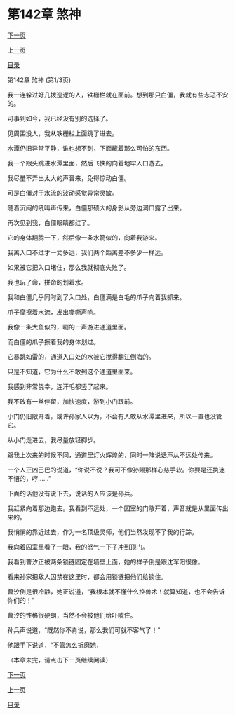 <h1>第142章  煞神</h1>
            <div><p><a href="./0424_%E7%AC%AC142%E7%AB%A0_%E7%85%9E%E7%A5%9E.md">下一页</a></p><p><a href="./0422_%E7%AC%AC141%E7%AB%A0_%E7%8B%90%E5%81%87%E8%99%8E%E5%A8%81.md">上一页</a></p><p><a href="../">目录</a></p></div>
            <div><p>第142章  煞神 (第1/3页)</p><p>我一连躲过好几拨巡逻的人，铁栅栏就在面前。想到那只白僵，我就有些忐忑不安的。</p><p>可事到如今，我已经没有别的选择了。</p><p>见周围没人，我从铁栅栏上面跳了进去。</p><p>水潭仍旧异常平静，谁也想不到，下面藏着那么可怕的东西。</p><p>我一个跟头跳进水潭里面，然后飞快的向着地牢入口游去。</p><p>我尽量不弄出太大的声音来，免得惊动白僵。</p><p>可是白僵对于水流的波动感觉异常灵敏。</p><p>随着沉闷的吼叫声传来，白僵那硕大的身影从旁边洞口露了出来。</p><p>再次见到我，白僵眼睛都红了。</p><p>它的身体翻腾一下，然后像一条水箭似的，向着我游来。</p><p>我离入口不过才一丈多远，我们两个距离差不多少一样远。</p><p>如果被它把入口堵住，那么我就彻底失败了。</p><p>我也玩了命，拼命的划着水。</p><p>我和白僵几乎同时到了入口处，白僵满是白毛的爪子向着我抓来。</p><p>爪子摩擦着水流，发出嘶嘶声响。</p><p>我像一条大鱼似的，唰的一声游进通道里面。</p><p>而白僵的爪子擦着我的身体划过。</p><p>它暴跳如雷的，通道入口处的水被它搅得翻江倒海的。</p><p>只是不知道，它为什么不敢到这个通道里面来。</p><p>我感到非常侥幸，连汗毛都竖了起来。</p><p>我不敢有一丝停留，加快速度，游到小门跟前。</p><p>小门仍旧敞开着，或许孙家人以为，不会有人敢从水潭里进来，所以一直也没管它。</p><p>从小门走进去，我尽量放轻脚步。</p><p>跟我上次来的时候不同，通道里灯火辉煌的，同时一阵说话声从不远处传来。</p><p>一个人正凶巴巴的说道，“你说不说？我可不像孙赐那样心慈手软。你要是还执迷不悟的，哼……”</p><p>下面的话他没有说下去，说话的人应该是孙兵。</p><p>我赶紧向着那边跑去。我看到不远处，一个囚室的门敞开着，声音就是从里面传出来的。</p><p>我悄悄的靠近过去，作为一名顶级灵师，他们当然发现不了我的行踪。</p><p>我向着囚室里看了一眼，我的怒气一下子冲到顶门。</p><p>我看到曹汐正被两条锁链固定在墙壁上面，她的样子倒是跟沈军阳很像。</p><p>看来孙家把敌人囚禁在这里时，都会用锁链把他们给锁住。</p><p>曹汐倒是很冷静，她正说道，“我根本就不懂什么控兽术！就算知道，也不会告诉你们的！”</p><p>曹汐的性格很硬朗，当然不会被他们给吓唬住。</p><p>孙兵声说道，“既然你不肯说，那么我们可就不客气了！”</p><p>他跟手下说道，“不管怎么折磨她，</p><p>（本章未完，请点击下一页继续阅读）</p></div>
            <div><p><a href="./0424_%E7%AC%AC142%E7%AB%A0_%E7%85%9E%E7%A5%9E.md">下一页</a></p><p><a href="./0422_%E7%AC%AC141%E7%AB%A0_%E7%8B%90%E5%81%87%E8%99%8E%E5%A8%81.md">上一页</a></p><p><a href="../">目录</a></p></div>